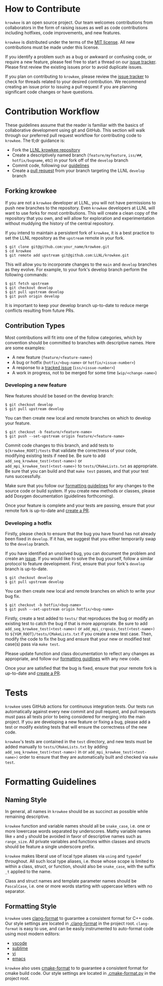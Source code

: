 # How to Contribute

`krowkee` is an open source project.
Our team welcomes contributions from collaborators in the form of raising issues 
as well as code contributions including hotfixes, code improvements, and new
features.

`krowkee` is distributed under the terms of the 
[MIT license](https://github.com/LLNL/krowkee/blob/main/LICENSE-MIT). 
All new contributions must be made under this license.

If you identify a problem such as a bug or awkward or confusing code, or require
a new feature, please feel free to start a thread on our 
[issue tracker](https://github.com/LLNL/krowkee/issues).
Please first review the existing issues prior to avoid duplicate issues. 
 
If you plan on contributing to `krowkee`, please review the 
[issue tracker](https://github.com/LLNL/krowkee/issues) to check for threads 
related to your desired contribution. 
We recommend creating an issue prior to issuing a pull request if you are 
planning significant code changes or have questions. 

# Contribution Workflow

These guidelines assume that the reader is familiar with the basics of 
collaborative development using git and GitHub.
This section will walk through our preferred pull request workflow for 
contributing code to `krowkee`. 
The tl;dr guidance is:
- Fork the [LLNL krowkee repository](https://github.com/LLNL/krowkee)
- Create a descriptively named branch 
  (`feature/myfeature`, `iss/##`, `hotfix/bugname`, etc) in your fork off of 
  the `develop` branch
- Commit code, following our [guidelines](#formatting-guidelines)
- Create a [pull request](https://github.com/LLNL/krowkee/compare) from your
  branch targeting the LLNL `develop` branch

## Forking krowkee

If you are not a `krowkee` developer at LLNL, you will not have permissions to 
push new branches to the repository.
Even `krowkee` developers at LLNL will want to use forks for most contributions.
This will create a clean copy of the repository that you own, and will allow for 
exploration and experimentation without muddying the history of the central 
repository.

If you intend to maintain a persistent fork of `krowkee`, it is a best practice 
to set the LLNL repository as the `upstream` remote in your fork. 
```
$ git clone git@github.com:your_name/krowkee.git
$ cd krowkee
$ git remote add upstream git@github.com:LLNL/krowkee.git
```
This will allow you to incorporate changes to the `main` and `develop` 
branches as they evolve.
For example, to your fork's develop branch perform the following commands:
```
$ git fetch upstream
$ git checkout develop
$ git pull upstream develop
$ git push origin develop
```
It is important to keep your develop branch up-to-date to reduce merge conflicts
resulting from future PRs.

## Contribution Types

Most contributions will fit into one of the follow categories, which by 
convention should be committed to branches with descriptive names.
Here are some examples:
- A new feature (`feature/<feature-name>`)
- A bug or hotfix (`hotfix/<bug-name>` or `hotfix/<issue-number>`)
- A response to a [tracked issue](https://github.com/LLNL/krowkee/issues) 
  (`iss/<issue-number>`)
- A work in progress, not to be merged for some time (`wip/<change-name>`)

### Developing a new feature

New features should be based on the develop branch:
```
$ git checkout develop
$ git pull upstream develop
```
You can then create new local and remote branches on which to develop your 
feature.
```
$ git checkout -b feature/<feature-name>
$ git push --set-upstream origin feature/<feature-name>
```
Commit code changes to this branch, and add tests to `${krowkee_ROOT}/tests` 
that validate the correctness of your code, modifying existing tests if need be.
Be sure to add `add_seq_krowkee_test(<test-name>)` or  
`add_mpi_krowkee_test(<test-name>)` to `tests/CMakeLists.txt`
as appropriate.
Be sure that you can build and that `make test` passes, and that your test
runs successfully.

Make sure that you follow our [formatting guidelines](#formatting-guidlines) for 
any changes to the source code or build system. 
If you create new methods or classes, please add Doxygen documentation 
(guidelines forthcoming). 

Once your feature is complete and your tests are passing, ensure that your 
remote fork is up-to-date and 
[create a PR](https://github.com/LLNL/krowkee/compare). 

### Developing a hotfix

Firstly, please check to ensure that the bug you have found has not already been
fixed in `develop`. 
If it has, we suggest that you either temporarily swap to the `develop` branch.

If you have identified an unsolved bug, you can document the problem and create
an [issue](https://github.com/LLNL/krowkee/issues).
If you would like to solve the bug yourself, follow a similar protocol to 
feature development.
First, ensure that your fork's `develop` branch is up-to-date.
```
$ git checkout develop
$ git pull upstream develop
```
You can then create new local and remote branches on which to write your bug 
fix.
```
$ git checkout -b hotfix/<bug-name>
$ git push --set-upstream origin hotfix/<bug-name>
```

Firstly, create a test added to `tests/` that reproduces the bug or 
modify an existing test to catch the bug if that is more appropriate.
Be sure to add `add_seq_krowkee_test(<test-name>)` or
`add_mpi_crqouis_test(<test-name>)` to `${YGM_ROOT}/tests/CMakeLists.txt`
if you create a new test case.
Then, modify the code to fix the bug and ensure that your new or modified test
case(s) pass via `make test`. 

Please update function and class documentation to reflect any changes as 
appropriate, and follow our [formatting guidlines](#formatting-guidelines) with 
any new code.

Once your are satisfied that the bug is fixed, ensure that your remote fork is 
up-to-date and [create a PR](https://github.com/LLNL/krowkee/compare). 

# Tests

`krowkee` uses GitHub actions for continuous integration tests. 
Our tests run automatically against every new commit and pull request, and pull
requests must pass all tests prior to being considered for merging into the main
project.
If you are developing a new feature or fixing a bug, please add a test or modify
existing tests that will ensure the correctness of the new code. 

`krowkee`'s tests are contained in the `test` directory, and new tests must be added
manually to `tests/CMakeLists.txt` by adding `add_seq_krowkee_test(<test-name>)`
in or `add_mpi_krowkee_test(<test-name>)` 
order to ensure that they are automatically built and checked via `make test`.

# Formatting Guidelines

## Naming Style

In general, all names in `krowkee` should be as succinct as possible while 
remaining descriptive.

`krowkee` function and variable names should all be `snake_case`, i.e. one or 
more lowercase words separated by underscores.
Mathy variable names like `x` and `y` should be avoided in favor of descriptive
names such as `range_size`.
All private variables and functions within classes and structs should be 
feature a single underscore prefix.

`krowkee` makes liberal use of local type aliases via `using` and `typedef` 
throughout.
All such local type aliases, i.e. those whose scope is limited to within a 
class, struct, or function, should also be `snake_case`, with the suffix `_t` 
applied to the name. 

Class and struct names and template parameter names should be `PascalCase`, i.e. 
one or more words starting with uppercase letters with no separator.

## Formatting Style

`krowkee` uses 
[clang-format](https://www.kernel.org/doc/html/v4.17/process/clang-format.html)
to guarantee a consistent format for C++ code.
Our style settings are located in 
[.clang-format](https://github.com/LLNL/krowkee/blob/main/.clang-format) in the 
project root.
`clang-format` is easy to use, and can be easily instrumented to auto-format
code using most modern editors:
- [vscode](https://marketplace.visualstudio.com/items?itemName=xaver.clang-format)
- [sublime](https://packagecontrol.io/packages/Clang%20Format)
- [vi](https://github.com/rhysd/vim-clang-format)
- [emacs](https://github.com/sonatard/clang-format)

`krowkee` also uses [cmake-format](https://github.com/cheshirekow/cmake_format) to 
to guarantee a consistent format for cmake build code.
Our style settings are located in 
[.cmake-format.py](https://github.com/LLNL/krowkee/blob/main/.cmake-format.py) 
in the project root.


